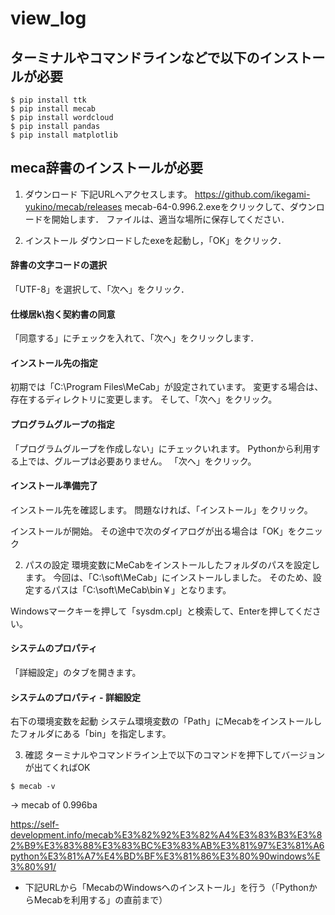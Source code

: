 # view_log


## ターミナルやコマンドラインなどで以下のインストールが必要
~~~
$ pip install ttk 
$ pip install mecab
$ pip install wordcloud
$ pip install pandas
$ pip install matplotlib
~~~

## meca辞書のインストールが必要
1. ダウンロード
下記URLへアクセスします。
https://github.com/ikegami-yukino/mecab/releases
mecab-64-0.996.2.exeをクリックして、ダウンロードを開始します．
ファイルは、適当な場所に保存してください．

1. インストール
ダウンロードしたexeを起動し，「OK」をクリック．

#### 辞書の文字コードの選択
「UTF-8」を選択して、「次へ」をクリック．

#### 仕様居k\抱く契約書の同意
「同意する」にチェックを入れて、「次へ」をクリックします．

#### インストール先の指定
初期では「C:\Program Files\MeCab」が設定されています。
変更する場合は、存在するディレクトリに変更します。
そして、「次へ」をクリック。

#### プログラムグループの指定
「プログラムグループを作成しない」にチェックいれます。
Pythonから利用する上では、グループは必要ありません。
「次へ」をクリック。


#### インストール準備完了
インストール先を確認します。
問題なければ、「インストール」をクリック。

インストールが開始。
その途中で次のダイアログが出る場合は「OK」をクニック

2. パスの設定
環境変数にMeCabをインストールしたフォルダのパスを設定します。
今回は、「C:\soft\MeCab」にインストールしました。
そのため、設定するパスは「C:\soft\MeCab\bin￥」となります。

Windowsマークキーを押して「sysdm.cpl」と検索して、Enterを押してください。

#### システムのプロパティ
「詳細設定」のタブを開きます。
#### システムのプロパティ -  詳細設定
右下の環境変数を起動
システム環境変数の「Path」にMecabをインストールしたフォルダにある「bin」を指定します。

3. 確認
ターミナルやコマンドライン上で以下のコマンドを押下してバージョンが出てくればOK
~~~
$ mecab -v
~~~
-> mecab of 0.996ba


https://self-development.info/mecab%E3%82%92%E3%82%A4%E3%83%B3%E3%82%B9%E3%83%88%E3%83%BC%E3%83%AB%E3%81%97%E3%81%A6python%E3%81%A7%E4%BD%BF%E3%81%86%E3%80%90windows%E3%80%91/



- 下記URLから「MecabのWindowsへのインストール」を行う（「PythonからMecabを利用する」の直前まで）
